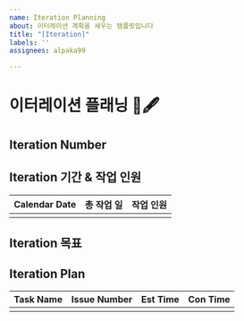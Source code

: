 ```yaml
---
name: Iteration Planning
about: 이터레이션 계획을 세우는 템플릿입니다
title: "[Iteration]"
labels: ''
assignees: alpaka99

---
```


# 이터레이션 플래닝 📅🖋️

## Iteration Number
<!-- 이터레이션 번호를 적어주세요 -->

## Iteration 기간 & 작업 인원
<!-- 이터레이션 기간과 작업 인원을 적어주세요 -->
| Calendar Date | 총 작업 일 | 작업 인원 |
|:--:|:--:|:--:|
| | | |

## Iteration 목표
<!-- 이번 이터레이션의 목표를 적어주세요 -->

## Iteration Plan
<!-- 이번 이터레이션 공수산정을 해주세요 -->
|Task Name| Issue Number |Est Time | Con Time |
|:--:|:--:|:--:|:--:|
| | | |
